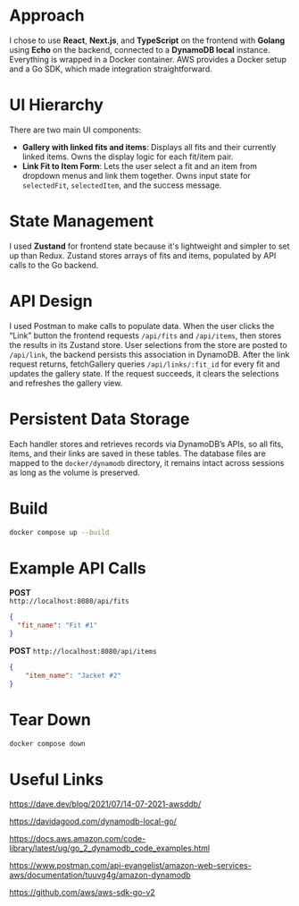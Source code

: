 # Approach

I chose to use **React**, **Next.js**, and **TypeScript** on the frontend with **Golang** using **Echo** on the backend, connected to a **DynamoDB local** instance. Everything is wrapped in a Docker container. AWS provides a Docker setup and a Go SDK, which made integration straightforward.

# UI Hierarchy

There are two main UI components:

- **Gallery with linked fits and items**: Displays all fits and their currently linked items. Owns the display logic for each fit/item pair.
- **Link Fit to Item Form**: Lets the user select a fit and an item from dropdown menus and link them together. Owns input state for `selectedFit`, `selectedItem`, and the success message.

# State Management

I used **Zustand** for frontend state because it's lightweight and simpler to set up than Redux. Zustand stores arrays of fits and items, populated by API calls to the Go backend.

# API Design

I used Postman to make calls to populate data. When the user clicks the “Link” button the frontend requests `/api/fits` and `/api/items`, then stores the results in its Zustand store. User selections from the store are posted to `/api/link`, the backend persists this association in DynamoDB. After the link request returns, fetchGallery queries `/api/links/:fit_id` for every fit and updates the gallery state. If the request succeeds, it clears the selections and refreshes the gallery view.

# Persistent Data Storage

Each handler stores and retrieves records via DynamoDB’s APIs, so all fits, items, and their links are saved in these tables. The database files are mapped to the `docker/dynamodb` directory, it remains intact across sessions as long as the volume is preserved.

# Build

```bash
docker compose up --build
```

# Example API Calls
**POST**  
`http://localhost:8080/api/fits`

```json
{
  "fit_name": "Fit #1"
}
```
**POST** 
`http://localhost:8080/api/items`
```json
{
    "item_name": "Jacket #2"
}
```
# Tear Down
```bash
docker compose down
```

# Useful Links
https://dave.dev/blog/2021/07/14-07-2021-awsddb/

https://davidagood.com/dynamodb-local-go/

https://docs.aws.amazon.com/code-library/latest/ug/go_2_dynamodb_code_examples.html

https://www.postman.com/api-evangelist/amazon-web-services-aws/documentation/tuuvg4g/amazon-dynamodb

https://github.com/aws/aws-sdk-go-v2
